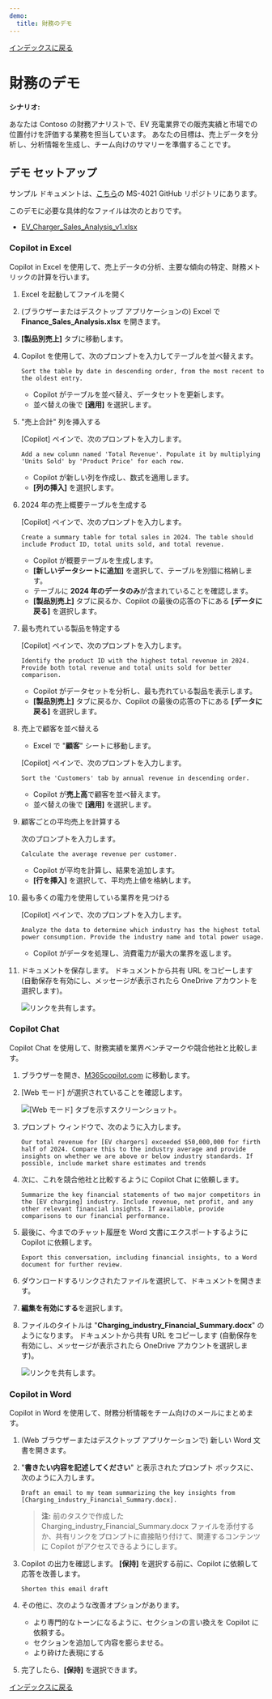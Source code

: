 ```yaml
---
demo:
  title: 財務のデモ
---
```


[インデックスに戻る](https://microsoftlearning.github.io/MS-4021-Copilot-Immersion-Experience/)

# 財務のデモ

**シナリオ:**  

あなたは Contoso の財務アナリストで、EV 充電業界での販売実績と市場での位置付けを評価する業務を担当しています。 あなたの目標は、売上データを分析し、分析情報を生成し、チーム向けのサマリーを準備することです。

## デモ セットアップ

サンプル ドキュメントは、[こちら](https://github.com/MicrosoftLearning/MS-4021-Copilot-Immersion-Experience/tree/master/ResourceFiles)の MS-4021 GitHub リポジトリにあります。

このデモに必要な具体的なファイルは次のとおりです。

- [EV_Charger_Sales_Analysis_v1.xlsx](https://github.com/MicrosoftLearning/MS-4021-Copilot-Immersion-Experience/raw/master/ResourceFiles/EV_Charger_Sales_Analysis_v1.xlsx)

### Copilot in Excel  

Copilot in Excel を使用して、売上データの分析、主要な傾向の特定、財務メトリックの計算を行います。

1. Excel を起動してファイルを開く  

1. (ブラウザーまたはデスクトップ アプリケーションの) Excel で **Finance_Sales_Analysis.xlsx** を開きます。  

1. **[製品別売上]** タブに移動します。  

1. Copilot を使用して、次のプロンプトを入力してテーブルを並べ替えます。  

    ```text
    Sort the table by date in descending order, from the most recent to the oldest entry.
    ```  

    - Copilot がテーブルを並べ替え、データセットを更新します。  
    - 並べ替えの後で **[適用]** を選択します。  

1. "売上合計" 列を挿入する  

    [Copilot] ペインで、次のプロンプトを入力します。  

    ```text
    Add a new column named 'Total Revenue'. Populate it by multiplying 'Units Sold' by 'Product Price' for each row.
    ```  

    - Copilot が新しい列を作成し、数式を適用します。  
    - **[列の挿入]** を選択します。  

1. 2024 年の売上概要テーブルを生成する  

    [Copilot] ペインで、次のプロンプトを入力します。  

    ```text
    Create a summary table for total sales in 2024. The table should include Product ID, total units sold, and total revenue.
    ```  

    - Copilot が概要テーブルを生成します。  
    - **[新しいデータシートに追加]** を選択して、テーブルを別個に格納します。  
    - テーブルに **2024 年のデータのみ**が含まれていることを確認します。  
    - **[製品別売上]** タブに戻るか、Copilot の最後の応答の下にある **[データに戻る]** を選択します。  

1. 最も売れている製品を特定する  

    [Copilot] ペインで、次のプロンプトを入力します。  

    ```text
    Identify the product ID with the highest total revenue in 2024. Provide both total revenue and total units sold for better comparison.
    ```  

    - Copilot がデータセットを分析し、最も売れている製品を表示します。
    - **[製品別売上]** タブに戻るか、Copilot の最後の応答の下にある **[データに戻る]** を選択します。  

1. 売上で顧客を並べ替える

    - Excel で "**顧客**" シートに移動します。

    [Copilot] ペインで、次のプロンプトを入力します。  

    ```text
    Sort the 'Customers' tab by annual revenue in descending order.
    ```  

    - Copilot が**売上高**で顧客を並べ替えます。  
    - 並べ替えの後で **[適用]** を選択します。  

1. 顧客ごとの平均売上を計算する

    次のプロンプトを入力します。  

    ```text
    Calculate the average revenue per customer.
    ```  

    - Copilot が平均を計算し、結果を追加します。  
    - **[行を挿入]** を選択して、平均売上値を格納します。  

1. 最も多くの電力を使用している業界を見つける  

    [Copilot] ペインで、次のプロンプトを入力します。  

    ```text
    Analyze the data to determine which industry has the highest total power consumption. Provide the industry name and total power usage.
    ```  

    - Copilot がデータを処理し、消費電力が最大の業界を返します。

1. ドキュメントを保存します。 ドキュメントから共有 URL をコピーします (自動保存を有効にし、メッセージが表示されたら OneDrive アカウントを選択します)。

    ![リンクを共有します。](../Demos/Media/share-menu-with-copy-link-9fd1c60a.png)

### Copilot Chat

Copilot Chat を使用して、財務実績を業界ベンチマークや競合他社と比較します。

1. ブラウザーを開き、[M365copilot.com](https://m365copilot.com/) に移動します。

1. [Web モード] が選択されていることを確認します。

    ![[Web モード] タブを示すスクリーンショット。](../Prompts/Media/web-mode.png)

1. プロンプト ウィンドウで、次のように入力します。

    ```text
    Our total revenue for [EV chargers] exceeded $50,000,000 for firth half of 2024. Compare this to the industry average and provide insights on whether we are above or below industry standards. If possible, include market share estimates and trends
    ```

1. 次に、これを競合他社と比較するように Copilot Chat に依頼します。

    ```text
    Summarize the key financial statements of two major competitors in the [EV charging] industry. Include revenue, net profit, and any other relevant financial insights. If available, provide comparisons to our financial performance.
    ```

1. 最後に、今までのチャット履歴を Word 文書にエクスポートするように Copilot に依頼します。

    ```text
    Export this conversation, including financial insights, to a Word document for further review.
    ```

1. ダウンロードするリンクされたファイルを選択して、ドキュメントを開きます。

1. **編集を有効にする**を選択します。

1. ファイルのタイトルは "**Charging_industry_Financial_Summary.docx**" のようになります。 ドキュメントから共有 URL をコピーします (自動保存を有効にし、メッセージが表示されたら OneDrive アカウントを選択します)。

    ![リンクを共有します。](../Demos/Media/share-menu-with-copy-link-9fd1c60a.png)

### Copilot in Word

Copilot in Word を使用して、財務分析情報をチーム向けのメールにまとめます。

1. (Web ブラウザーまたはデスクトップ アプリケーションで) 新しい Word 文書を開きます。

1. "**書きたい内容を記述してください**" と表示されたプロンプト ボックスに、次のように入力します。

    ```text
    Draft an email to my team summarizing the key insights from [Charging_industry_Financial_Summary.docx].
    ```

    > **注:** 前のタスクで作成したCharging_industry_Financial_Summary.docx ファイルを添付するか、共有リンクをプロンプトに直接貼り付けて、関連するコンテンツに Copilot がアクセスできるようにします。

1. Copilot の出力を確認します。 **[保持]** を選択する前に、Copilot に依頼して応答を改善します。

    ```text
    Shorten this email draft
    ```

1. その他に、次のような改善オプションがあります。

    - より専門的なトーンになるように、セクションの言い換えを Copilot に依頼する。
    - セクションを追加して内容を膨らませる。
    - より砕けた表現にする

1. 完了したら、**[保持]** を選択できます。

[インデックスに戻る](https://microsoftlearning.github.io/MS-4021-Copilot-Immersion-Experience/)
